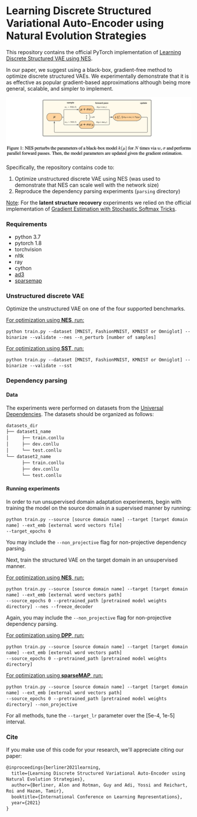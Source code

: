 # Learning Discrete Structured Variational Auto-Encoder using Natural Evolution Strategies

This repository contains the official PyTorch implementation of [Learning Discrete Structured VAE using NES](https://openreview.net/pdf?id=JJCjv4dAbyL).

In our paper, we suggest using a black-box, gradient-free method to optimize discrete structured VAEs.
We experimentally demonstrate that it is as effective as popular gradient-based approximations although
being more general, scalable, and simpler to implement.

![alt text](./figures/nes_illustration.png)

Specifically, the repository contains code to:
1) Optimize unstructured discrete VAE using NES (was used to demonstrate that NES can scale well with the network size)
2) Reproduce the dependency parsing experiments (`parsing` directory)

<u>Note</u>: For the <b>latent structure recovery</b> experiments we relied on
the official implementation of [Gradient Estimation with
Stochastic Softmax Tricks](https://github.com/choidami/sst).

### Requirements
* python 3.7
* pytorch 1.8
* torchvision
* nltk
* ray
* cython
* [ad3](https://github.com/andre-martins/ad3)
* [sparsemap](https://github.com/vene/sparsemap)

### Unstructured discrete VAE
Optimize the unstructured VAE on one of the four supported benchmarks.

<u>For optimization using <b>NES</b>, run:</u>
```
python train.py --dataset [MNIST, FashionMNIST, KMNIST or Omniglot] --binarize --validate --nes --n_perturb [number of samples]
```

<u>For optimization using <b>SST</b>, run:</u>
```
python train.py --dataset [MNIST, FashionMNIST, KMNIST or Omniglot] --binarize --validate --sst
```

### Dependency parsing

#### Data 
The experiments were performed on datasets from the [Universal Dependencies](https://universaldependencies.org/).
The datasets should be organized as follows:
```bash
datasets_dir
├── dataset1_name
│     ├── train.conllu
│     ├── dev.conllu
│     └── test.conllu
└── dataset2_name
      ├── train.conllu
      ├── dev.conllu
      └── test.conllu
```

#### Running experiments
In order to run unsupervised domain adaptation experiments,
begin with training the model on the source domain in a supervised manner by running:
```
python train.py --source [source domain name] --target [target domain name] --ext_emb [external word vectors file]
--target_epochs 0
```
You may include the `--non_projective` flag for non-projective dependency parsing.

Next, train the structured VAE on the target domain in an unsupervised manner.

<u>For optimization using <b>NES</b>, run:</u>
```
python train.py --source [source domain name] --target [target domain name] --ext_emb [external word vectors path]
--source_epochs 0 --pretrained_path [pretrained model weights directory] --nes --freeze_decoder
```
Again, you may include the `--non_projective` flag for non-projective dependency parsing.

<u>For optimization using <b>DPP</b>, run:</u>
```
python train.py --source [source domain name] --target [target domain name] --ext_emb [external word vectors path]
--source_epochs 0 --pretrained_path [pretrained model weights directory]
```

<u>For optimization using <b>sparseMAP</b>, run:</u>
```
python train.py --source [source domain name] --target [target domain name] --ext_emb [external word vectors path]
--source_epochs 0 --pretrained_path [pretrained model weights directory] --non_projective
```

For all methods, tune the `--target_lr` parameter over the [5e-4, 1e-5] interval.

### Cite
If you make use of this code for your research, we'll appreciate citing our paper:
```
@inproceedings{berliner2021learning,
  title={Learning Discrete Structured Variational Auto-Encoder using Natural Evolution Strategies},
  author={Berliner, Alon and Rotman, Guy and Adi, Yossi and Reichart, Roi and Hazan, Tamir},
  booktitle={International Conference on Learning Representations},
  year={2021}
}
```

